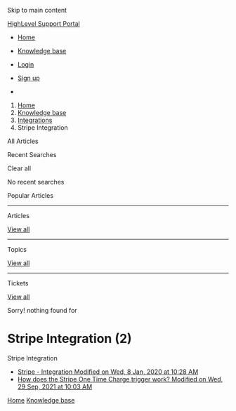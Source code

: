 Skip to main content

[ HighLevel Support Portal ](https://help.gohighlevel.com)

  * [ Home ](/support/home)
  * [ Knowledge base ](/support/solutions)

  * [Login](/support/login)
  * [Sign up](/support/signup)
  * 

  1. [Home](/support/home)
  2. [Knowledge base](/support/solutions)
  3. [Integrations](/support/solutions/48000449584)
  4. Stripe Integration

All  Articles 

Recent Searches

Clear all

No recent searches

Popular Articles

* * *

Articles

[View all](/support/search/solutions)

* * *

Topics

[View all](/support/search/topics)

* * *

Tickets

[View all](/support/search/tickets)

Sorry! nothing found for   

# Stripe Integration (2)

Stripe Integration

  * [ Stripe - Integration Modified on Wed, 8 Jan, 2020 at 10:28 AM  ](/support/solutions/articles/48000981400-stripe-integration)
  * [ How does the Stripe One Time Charge trigger work? Modified on Wed, 29 Sep, 2021 at 10:03 AM  ](/support/solutions/articles/48001164254-how-does-the-stripe-one-time-charge-trigger-work-)

[Home](/support/home) [Knowledge base](/support/solutions)
